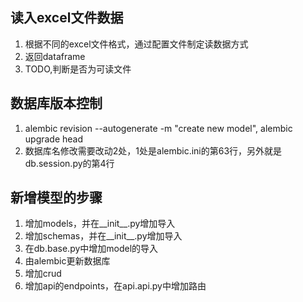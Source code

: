 ## 读入excel文件数据
1. 根据不同的excel文件格式，通过配置文件制定读数据方式
2. 返回dataframe
3. TODO,判断是否为可读文件
   
## 数据库版本控制
1. alembic revision --autogenerate -m "create new model", alembic upgrade head
2. 数据库名修改需要改动2处，1处是alembic.ini的第63行，另外就是db.session.py的第4行

## 新增模型的步骤
1. 增加models，并在__init__.py增加导入
2. 增加schemas，并在__init__.py增加导入
3. 在db.base.py中增加model的导入
4. 由alembic更新数据库
5. 增加crud
6. 增加api的endpoints，在api.api.py中增加路由